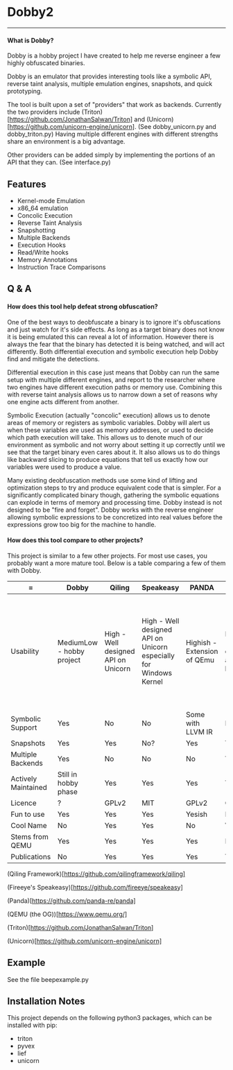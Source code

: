 # Dobby2
---
#### What is Dobby?
Dobby is a hobby project I have created to help me reverse engineer a few highly obfuscated binaries.

Dobby is an emulator that provides interesting tools like a symbolic API, reverse taint analysis, multiple emulation engines, snapshots, and quick prototyping.

The tool is built upon a set of "providers" that work as backends. Currently the two providers include (Triton)[https://github.com/JonathanSalwan/Triton] and (Unicorn)[https://github.com/unicorn-engine/unicorn]. (See dobby_unicorn.py and dobby_triton.py) Having multiple different engines with different strengths share an environment is a big advantage.

Other providers can be added simply by implementing the portions of an API that they can. (See interface.py)

## Features
- Kernel-mode Emulation
- x86_64 emulation
- Concolic Execution
- Reverse Taint Analysis
- Snapshotting
- Multiple Backends
- Execution Hooks
- Read/Write hooks
- Memory Annotations
- Instruction Trace Comparisons

## Q & A

#### How does this tool help defeat strong obfuscation?
One of the best ways to deobfuscate a binary is to ignore it's obfuscations and just watch for it's side effects. As long as a target binary does not know it is being emulated this can reveal a lot of information. However there is always the fear that the binary has detected it is being watched, and will act differently. Both differential execution and symbolic execution help Dobby find and mitigate the detections.

Differential execution in this case just means that Dobby can run the same setup with multiple different engines, and report to the researcher where two engines have different execution paths or memory use. Combining this with reverse taint analysis allows us to narrow down a set of reasons why one engine acts different from another.

Symbolic Execution (actually "concolic" execution) allows us to denote areas of memory or registers as symbolic variables. Dobby will alert us when these variables are used as memory addresses, or used to decide which path execution will take. This allows us to denote much of our environment as symbolic and not worry about setting it up correctly until we see that the target binary even cares about it. It also allows us to do things like backward slicing to produce equations that tell us exactly how our variables were used to produce a value.

Many existing deobfuscation methods use some kind of lifting and optimization steps to try and produce equivalent code that is simpler. For a significantly complicated binary though, gathering the symbolic equations can explode in terms of memory and processing time. Dobby instead is not designed to be "fire and forget". Dobby works with the reverse engineer allowing symbolic expressions to be concretized into real values before the expressions grow too big for the machine to handle.

#### How does this tool compare to other projects?

This project is similar to a few other projects. For most use cases, you probably want a more mature tool. Below is a table comparing a few of them with Dobby.

 = | Dobby | Qiling | Speakeasy | PANDA | QEMU | Triton | Unicorn
---|-------|--------|-----------|-------|------|--------|---------
Usability | MediumLow - hobby project | High - Well designed API on Unicorn | High - Well designed API on Unicorn especially for Windows Kernel | Highish - Extension of QEmu | Medium - Not designed as a library | Highish - Requires a bit of work for this use case (hence the creation of Dobby) | Very High - The Best API, but requires a bunch of work to set up environment (hence the creation of Qiling, Speakeasy, and Dobby)
Symbolic Support | Yes | No | No | Some with LLVM IR | No | Yes | No
Snapshots | Yes | Yes | No? | Yes | Yes | No | No
Multiple Backends | Yes | No | No | No | Yes | No | No
Actively Maintained | Still in hobby phase | Yes | Yes | Yes | Yes | Yes | Yes
Licence | ? | GPLv2 | MIT | GPLv2 | GPLv2 | Apache2 | GPLv2
Fun to use | Yes | Yes | Yes | Yesish | Kinda | Yes | Very Yes
Cool Name | No | Yes | Yes | No | Very No | Yes | Yes
Stems from QEMU | Yes | Yes | Yes | Yes | Is | No? | Yes
Publications | No | Yes | Yes | Yes | Yes | Yes | Yes

(Qiling Framework)[https://github.com/qilingframework/qiling]

(Fireeye's Speakeasy)[https://github.com/fireeye/speakeasy]

(Panda)[https://github.com/panda-re/panda]

(QEMU (the OG))[https://www.qemu.org/]

(Triton)[https://github.com/JonathanSalwan/Triton]

(Unicorn)[https://github.com/unicorn-engine/unicorn]

## Example
See the file beepexample.py

## Installation Notes
This project depends on the following python3 packages, which can be installed with pip:
- triton
- pyvex
- lief
- unicorn
